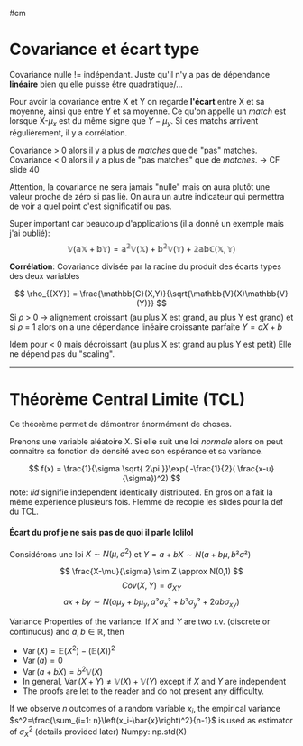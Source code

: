 #cm

# Covariance et écart type

Covariance nulle != indépendant. Juste qu'il n'y a pas de dépendance **linéaire** bien qu'elle puisse être quadratique/...

Pour avoir la covariance entre X et Y on regarde **l'écart** entre X et sa moyenne, ainsi que entre Y et sa moyenne. Ce qu'on appelle un *match* est lorsque X-$\mu_{x}$ est du même signe que $Y-\mu_{y}$. Si ces matchs arrivent régulièrement, il y a corrélation.

Covariance > 0 alors il y a plus de *matches* que de "pas" matches.
Covariance < 0 alors il y a plus de "pas matches" que de *matches*.
-> CF slide 40

Attention, la covariance ne sera jamais "nulle" mais on aura plutôt une valeur proche de zéro si pas lié. On aura un autre indicateur qui permettra de voir a quel point c'est significatif ou pas.

Super important car beaucoup d'applications (il a donné un exemple mais j'ai oublié):
$$
\mathbb{V(aX + bY) = a^2V(X) + b^2V(Y) + 2abC(X,Y)}
$$

**Corrélation**: Covariance divisée par la racine du produit des écarts types des deux variables

$$
\rho_{{XY}} = \frac{\mathbb{C}(X,Y)}{\sqrt{\mathbb{V}(X)\mathbb{V}(Y)}}
$$
Si $\rho$ > 0 -> alignement croissant (au plus X est grand, au plus Y est grand) et si $\rho$ = 1 alors on a une dépendance linéaire croissante parfaite $Y = aX +b$

Idem pour < 0 mais décroissant (au plus X est grand au plus Y est petit)
Elle ne dépend pas du "scaling".

---

# Théorème Central Limite (TCL)

Ce théorème permet de démontrer énormément de choses. 

Prenons une variable aléatoire X. Si elle suit une loi *normale* alors on peut connaitre sa fonction de densité avec son espérance et sa variance. 

$$
f(x) = \frac{1}{\sigma \sqrt{ 2\pi }}\exp( -\frac{1}{2}( \frac{x-u}{\sigma})^2)
$$
note: *iid* signifie independent identically distributed. En gros on a fait la même expérience plusieurs fois. Flemme de recopie les slides pour la def du TCL.

#### Écart du prof je ne sais pas de quoi il parle lolilol
Considérons une loi $X \sim N(\mu, \sigma^2)$ et $Y = a +bX \sim N(a+b\mu, b²\sigma²)$  

$$
\frac{X-\mu}{\sigma} \sim Z \approx N(0,1)
$$
$$
Cov(X,Y) = \sigma_{XY}
$$
$$
ax + by \sim N(a\mu_{x}+b\mu_{y}, a²\sigma_{x}² + b²\sigma_{y}² + 2ab\sigma_{xy})
$$



Variance
Properties of the variance. If $X$ and $Y$ are two r.v. (discrete or continuous) and $a, b \in \mathbb{R}$, then
- $\operatorname{Var}(X)=\mathbb{E}\left(X^2\right)-(\mathbb{E}(X))^2$
- $\operatorname{Var}(a)=0$
- $\operatorname{Var}(a+b X)=b^2 \mathbb{V}(X)$
- In general, $\operatorname{Var}(X+Y) \neq \mathbb{V}(X)+\mathbb{V}(Y)$ except if $X$ and $Y$ are independent
- The proofs are let to the reader and do not present any difficulty.

If we observe $n$ outcomes of a random variable $x_i$, the empirical variance $s^2=\frac{\sum_{i=1: n}\left(x_i-\bar{x}\right)^2}{n-1}$ is used as estimator of $\sigma_X^2$ (details provided later) Numpy: np.std(X)
